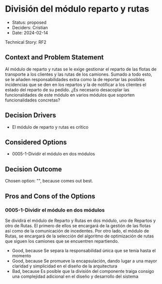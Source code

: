# División del módulo reparto y rutas

* Status: proposed
* Deciders: Cristian
* Date: 2024-02-14

Technical Story: RF2

## Context and Problem Statement

Al módulo de reparto y rutas se le exige gestionar el reparto de las flotas de transporte a los clientes y las rutas de los camiones. Sumado a todo esto, se le añaden responsabilidades extra como la de reportar las posibles incidencias que se den en los repartos y la de notificar a los clientes el estado del reparto de su pedido. ¿Es necesario desacoplar las funcionalidades de este módulo en varios módulos que soporten funcionalidades concretas?

## Decision Drivers

* El módulo de reparto y rutas es crítico

## Considered Options

* 0005-1-Dividir el módulo en dos módulos

## Decision Outcome

Chosen option: "", because comes out best.

## Pros and Cons of the Options

### 0005-1-Dividir el módulo en dos módulos

Se dividirá el módulo de Reparto y Rutas en dos módulo, uno de Repartos y otro de Rutas. El primero de ellos se encargará de la gestión de las flotas así como de la comunicación de incedentes. Por otro lado, el módulo de Rutas, se encargará de la selección del algoritmo de optimización de rutas que siguen los camiones que se encuentren repartiendo.

* Good, because Se separa la responsabilidad única que se tenía hasta el momento
* Good, because Se promueve la encapsulación, dando lugar a una mayor claridad y simplicidad en el diseño de la arquitectura
* Bad, because Es posible que la división del componente traiga consigo una complejidad adicional en el diseño y desarrollo del sistema
